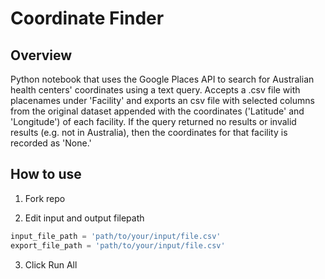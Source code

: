 # Coordinate Finder

## Overview

Python notebook that uses the Google Places API to search for Australian health centers' coordinates using a text query.
Accepts a .csv file with placenames under 'Facility' and exports an csv file with selected columns from the original dataset appended with the coordinates ('Latitude' and 'Longitude') of each facility. If the query returned no results or invalid results (e.g. not in Australia), then the coordinates for that facility is recorded as 'None.'

## How to use

1. Fork repo

2. Edit input and output filepath

```python
input_file_path = 'path/to/your/input/file.csv'
export_file_path = 'path/to/your/input/file.csv'
```

3. Click Run All
